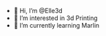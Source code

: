 - 👋 Hi, I’m @Elle3d
- 👀 I’m interested in 3d Printing
- 🌱 I’m currently learning Marlin


<!---
Elle3d/Elle3d is a ✨ special ✨ repository because its `README.md` (this file) appears on your GitHub profile.
You can click the Preview link to take a look at your changes.
--->
